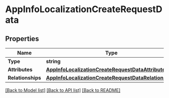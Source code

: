 # AppInfoLocalizationCreateRequestData

## Properties

Name | Type | Description | Notes
------------ | ------------- | ------------- | -------------
**Type** | **string** |  | 
**Attributes** | [**AppInfoLocalizationCreateRequestDataAttributes**](AppInfoLocalizationCreateRequest_data_attributes.md) |  | 
**Relationships** | [**AppInfoLocalizationCreateRequestDataRelationships**](AppInfoLocalizationCreateRequest_data_relationships.md) |  | 

[[Back to Model list]](../README.md#documentation-for-models) [[Back to API list]](../README.md#documentation-for-api-endpoints) [[Back to README]](../README.md)


